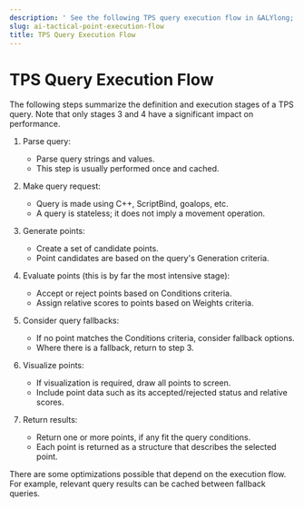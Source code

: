 ```yaml
---
description: ' See the following TPS query execution flow in &ALYlong;. '
slug: ai-tactical-point-execution-flow
title: TPS Query Execution Flow
---
```

# TPS Query Execution Flow<a name="ai-tactical-point-execution-flow"></a>

The following steps summarize the definition and execution stages of a TPS query\. Note that only stages 3 and 4 have a significant impact on performance\.

1. Parse query:
   + Parse query strings and values\.
   + This step is usually performed once and cached\.

1. Make query request:
   + Query is made using C\+\+, ScriptBind, goalops, etc\.
   + A query is stateless; it does not imply a movement operation\.

1. Generate points:
   + Create a set of candidate points\.
   + Point candidates are based on the query's Generation criteria\.

1. Evaluate points \(this is by far the most intensive stage\):
   + Accept or reject points based on Conditions criteria\.
   + Assign relative scores to points based on Weights criteria\.

1. Consider query fallbacks:
   + If no point matches the Conditions criteria, consider fallback options\.
   + Where there is a fallback, return to step 3\.

1. Visualize points:
   + If visualization is required, draw all points to screen\.
   + Include point data such as its accepted/rejected status and relative scores\.

1. Return results:
   + Return one or more points, if any fit the query conditions\.
   + Each point is returned as a structure that describes the selected point\.

There are some optimizations possible that depend on the execution flow\. For example, relevant query results can be cached between fallback queries\.